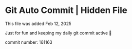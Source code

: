 # Git Auto Commit | Hidden File

This file was added Feb 12, 2025

Just for fun and keeping my daily git commit active 🤪

commit number: 161163
